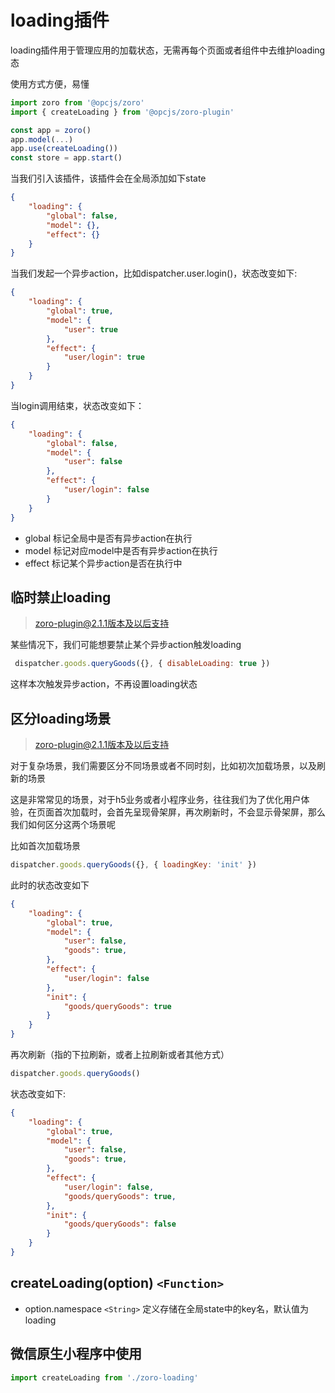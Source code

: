 # loading插件

loading插件用于管理应用的加载状态，无需再每个页面或者组件中去维护loading态

使用方式方便，易懂

```js
import zoro from '@opcjs/zoro'
import { createLoading } from '@opcjs/zoro-plugin'

const app = zoro()
app.model(...)
app.use(createLoading())
const store = app.start()
```

当我们引入该插件，该插件会在全局添加如下state

```json
{
    "loading": {
        "global": false,
        "model": {},
        "effect": {}
    }
}
```

当我们发起一个异步action，比如dispatcher.user.login()，状态改变如下:

```json
{
    "loading": {
        "global": true,
        "model": {
            "user": true
        },
        "effect": {
            "user/login": true
        }
    }
}
```

当login调用结束，状态改变如下：

```json
{
    "loading": {
        "global": false,
        "model": {
            "user": false
        },
        "effect": {
            "user/login": false
        }
    }
}
```

* global 标记全局中是否有异步action在执行
* model 标记对应model中是否有异步action在执行
* effect 标记某个异步action是否在执行中

## 临时禁止loading 

> zoro-plugin@2.1.1版本及以后支持

某些情况下，我们可能想要禁止某个异步action触发loading

```js
 dispatcher.goods.queryGoods({}, { disableLoading: true })
```

这样本次触发异步action，不再设置loading状态

## 区分loading场景

> zoro-plugin@2.1.1版本及以后支持

对于复杂场景，我们需要区分不同场景或者不同时刻，比如初次加载场景，以及刷新的场景

这是非常常见的场景，对于h5业务或者小程序业务，往往我们为了优化用户体验，在页面首次加载时，会首先呈现骨架屏，再次刷新时，不会显示骨架屏，那么我们如何区分这两个场景呢

比如首次加载场景

```js
dispatcher.goods.queryGoods({}, { loadingKey: 'init' })
```

此时的状态改变如下

```json
{
    "loading": {
        "global": true,
        "model": {
            "user": false,
            "goods": true,
        },
        "effect": {
            "user/login": false
        },
        "init": {
            "goods/queryGoods": true
        }
    }
}
```

再次刷新（指的下拉刷新，或者上拉刷新或者其他方式）

```js
dispatcher.goods.queryGoods()
```

状态改变如下:

```json
{
    "loading": {
        "global": true,
        "model": {
            "user": false,
            "goods": true,
        },
        "effect": {
            "user/login": false,
            "goods/queryGoods": true,
        },
        "init": {
            "goods/queryGoods": false
        }
    }
}
```

## createLoading(option) `<Function>`

* option.namespace `<String>` 定义存储在全局state中的key名，默认值为loading

## 微信原生小程序中使用

```js
import createLoading from './zoro-loading'
```

